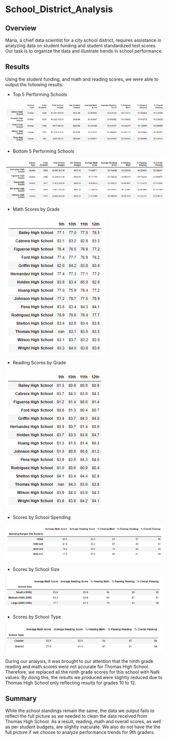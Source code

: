 # School_District_Analysis

## Overview
Maria, a chief data scientist for a city school district, requires assistance in analyzing data on student funding and student standardized test scores. Our task is to organize the data and illustrate trends in school performance.

## Results
Using the student funding, and math and reading scores, we were able to output the following results:

-	Top 5 Performing Schools

  ![Top_Performing](/top_perf.PNG)
  
-	Bottom 5 Performing Schools

  ![Bottom_Performing](/bttm_perf.PNG)
  
-	Math Scores by Grade

![Math_Scores_Grade](/math_scores_grade.PNG)

-	Reading Scores by Grade

![Reading_Scores_Grade](/reading_scores_grade.PNG)

-	Scores by School Spending

![Spending_Summary](/spending_summary.PNG)

-	Scores by School Size

![School_Size_Summary](/score_school_size.PNG)

-	Scores by School Type

![School_Type_Summary](/score_school_type.PNG)

During our analysis, it was brought to our attention that the ninth grade reading and math scores were not accurate for Thomas High School. Therefore, we replaced all the ninth grade scores for this school with NaN values. By doing this, the results we produced were slightly reduced due to Thomas High School only reflecting results for grades 10 to 12.

## Summary
While the school standings remain the same, the data we output fails to reflect the full picture as we needed to clean the data received from Thomas High School. As a result, reading, math and overall scores, as well as per student budgets, are slightly inacurate. We also do not have the the full picture if we choose to analyze performance trends for 9th graders.
